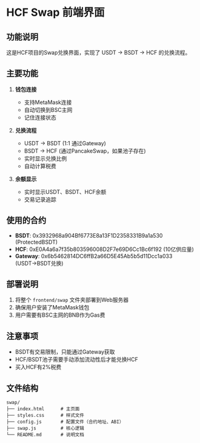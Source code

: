# HCF Swap 前端界面

## 功能说明

这是HCF项目的Swap兑换界面，实现了 USDT → BSDT → HCF 的兑换流程。

## 主要功能

1. **钱包连接**
   - 支持MetaMask连接
   - 自动切换到BSC主网
   - 记住连接状态

2. **兑换流程**
   - USDT → BSDT (1:1 通过Gateway)
   - BSDT → HCF (通过PancakeSwap，如果池子存在)
   - 实时显示兑换比例
   - 自动计算税费

3. **余额显示**
   - 实时显示USDT、BSDT、HCF余额
   - 交易记录追踪

## 使用的合约

- **BSDT**: 0x3932968a904Bf6773E8a13F1D2358331B9a1a530 (ProtectedBSDT)
- **HCF**: 0xE0A4a6a7f35b803596008D2F7e69D6Cc1Bc6f192 (10亿供应量)
- **Gateway**: 0x6b5462814DC6ffB2a66D5E45Ab5b5d11Dcc1a033 (USDT→BSDT兑换)

## 部署说明

1. 将整个 `frontend/swap` 文件夹部署到Web服务器
2. 确保用户安装了MetaMask钱包
3. 用户需要有BSC主网的BNB作为Gas费

## 注意事项

- BSDT有交易限制，只能通过Gateway获取
- HCF/BSDT池子需要手动添加流动性后才能兑换HCF
- 买入HCF有2%税费

## 文件结构

```
swap/
├── index.html      # 主页面
├── styles.css      # 样式文件
├── config.js       # 配置文件（合约地址、ABI）
├── swap.js         # 核心逻辑
└── README.md       # 说明文档
```